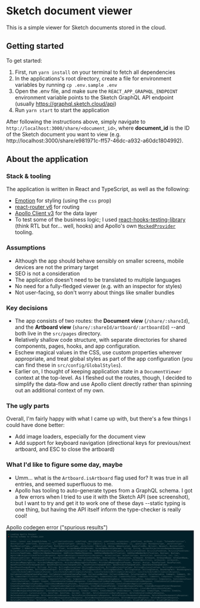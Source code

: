 # Sketch document viewer

This is a simple viewer for Sketch documents stored in the cloud.

## Getting started

To get started:

1. First, run `yarn install` on your terminal to fetch all dependencies
2. In the applications's root directory, create a file for environment variables by running `cp .env.sample .env`
3. Open the .env file, and make sure the `REACT_APP_GRAPHQL_ENDPOINT` environment variable points to the Sketch GraphQL API endpoint
   (usually https://graphql.sketch.cloud/api)
4. Run `yarn start` to start the application

After following the instructions above, simply navigate to `http://localhost:3000/share/<document_id>`, where
**document_id** is the ID of the Sketch document you want to view (e.g. http://localhost:3000/share/e981971c-ff57-46dc-a932-a60dc1804992).

## About the application

### Stack & tooling

The application is written in React and TypeScript, as well as the following:

- [Emotion](https://emotion.sh/docs/css-prop) for styling (using the `css` prop)
- [react-router v6](https://reactrouter.com/) for routing
- [Apollo Client v3](https://www.apollographql.com/docs/react/) for the data layer
- To test some of the business logic; I used [react-hooks-testing-library](https://react-hooks-testing-library.com/)
  (think RTL but for... well, hooks) and Apollo's own [`MockedProvider`](https://www.apollographql.com/docs/react/development-testing/testing/) tooling.

### Assumptions

- Although the app should behave sensibly on smaller screens, mobile devices are not the primary target
- SEO is not a consideration
- The application doesn't need to be translated to multiple languages
- No need for a fully-fledged viewer (e.g. with an inspector for styles)
- Not user-facing, so don't worry about things like smaller bundles

### Key decisions

- The app consists of two routes: the **Document view** (`/share/:shareId`), and the **Artboard view** (`share/:shareId/artboard/:artboardId`)
  --and both live in the `src/pages` directory.
- Relatively shallow code structure, with separate directories for shared components, pages, hooks, and app configuration.
- Eschew magical values in the CSS, use custom properties wherever appropriate, and treat global styles as part of the app configuration
  (you can find these in `src/config/GlobalStyles`).
- Earlier on, I thought of keeping application state in a `DocumentViewer` context at the top-level. As I fleshed out the routes, though,
  I decided to simplify the data-flow and use Apollo client directly rather than spinning out an additional context of my own.

### The ugly parts

Overall, I'm fairly happy with what I came up with, but there's a few things I could have done better:

- Add image loaders, especially for the document view
- Add support for keyboard navigation (directional keys for previous/next artboard, and ESC to close the artboard)

### What I'd like to figure some day, maybe

- Umm... what is the `Artboard.isArtboard` flag used for? It was true in all entries, and seemed superfluous to me.
- Apollo has tooling to auto-generate types from a GraphQL schema. I got a few errors when I tried to use it with the Sketch API (see screenshot),
  but I want to try and get it to work one of these days --static typing is one thing, but having the API itself inform the type-checker is really cool!

Apollo codegen error ("spurious results")
![](./apollo-codegen-error.png)
